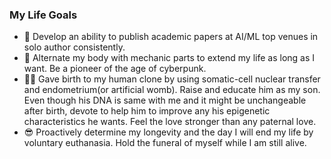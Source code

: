 ### My Life Goals
- :page_facing_up: Develop an ability to publish academic papers at AI/ML top venues in solo author consistently.
- :robot: Alternate my body with mechanic parts to extend my life as long as I want. Be a pioneer of the age of cyberpunk.
- :family_man_boy: Gave birth to my human clone by using somatic-cell nuclear transfer and endometrium(or artificial womb). Raise and educate him as my son. Even though his DNA is same with me and it might be unchangeable after birth, devote to help him to improve any his epigenetic characteristics he wants. Feel the love stronger than any paternal love. 
- :sunglasses: Proactively determine my longevity and the day I will end my life by voluntary euthanasia. Hold the funeral of myself while I am still alive.

<!--
**nonconvexopt/nonconvexopt** is a ✨ _special_ ✨ repository because its `README.md` (this file) appears on your GitHub profile.

Here are some ideas to get you started:

- 🔭 I’m currently working on ...
- 🌱 I’m currently learning ...
- 👯 I’m looking to collaborate on ...
- 🤔 I’m looking for help with ...
- 💬 Ask me about ...
- 📫 How to reach me: ...
- 😄 Pronouns: ...
- ⚡ Fun fact: ...
-->
